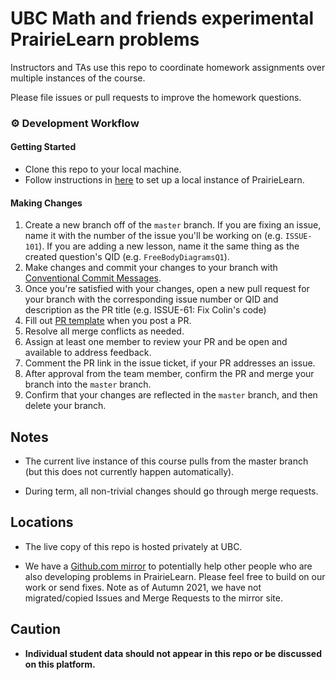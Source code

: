 # UBC Math and friends experimental PrairieLearn problems

Instructors and TAs use this repo to coordinate homework assignments over multiple instances of the course.

Please file issues or pull requests to improve the homework questions.

### :gear: Development Workflow

#### Getting Started
* Clone this repo to your local machine.
* Follow instructions in [here](https://prairielearn.readthedocs.io/en/latest/installing/) to set up a local instance of PrairieLearn.

#### Making Changes
1. Create a new branch off of the `master` branch. If you are fixing an issue, name it with the number of the issue you'll be working on (e.g. `ISSUE-101`). If you are adding a new lesson, name it the same thing as the created question's QID (e.g. `FreeBodyDiagramsQ1`).
2. Make changes and commit your changes to your branch with [Conventional Commit Messages](https://gist.github.com/qoomon/5dfcdf8eec66a051ecd85625518cfd13).
3. Once you're satisfied with your changes, open a new pull request for your branch with the corresponding issue number or QID and description as the PR title (e.g. ISSUE-61: Fix Colin's code) 
4. Fill out [PR template](.github/pr_template.md) when you post a PR.
5. Resolve all merge conflicts as needed.
6. Assign at least one member to review your PR and be open and available to address feedback.
7. Comment the PR link in the issue ticket, if your PR addresses an issue.
8. After approval from the team member, confirm the PR and merge your branch into the `master` branch.
9. Confirm that your changes are reflected in the `master` branch, and then delete your branch.

## Notes

  * The current live instance of this course pulls from the master
    branch (but this does not currently happen automatically).

  * During term, all non-trivial changes should go through merge
    requests.


## Locations

  * The live copy of this repo is hosted privately at UBC.

  * We have a [Github.com mirror](https://github.com/UBCMath/pl-ubc-experiments) to potentially help other people who are also developing problems in PrairieLearn.  Please feel free to build on our work or send fixes.
    Note as of Autumn 2021, we have not migrated/copied Issues and Merge Requests to the mirror site.


## Caution

  * **Individual student data should not appear in this repo or be discussed on this platform.**
